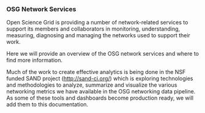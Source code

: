 ### OSG Network Services

Open Science Grid is providing a number of network-related services to support its members and collaborators in monitoring, understanding, measuring, diagnosing and managing the networks
used to support their work.

Here we will provide an overview of the OSG network services and where to find more information.

Much of the work to create effective analytics is being done in the NSF funded SAND project (http://sand-ci.org/) which is exploring technologies and methodologies to analyze, summarize and visualize the various networking metrics we have available in the OSG networking data pipeline.   As some of these tools and dashboards become production ready, we will add them to this documentation.

